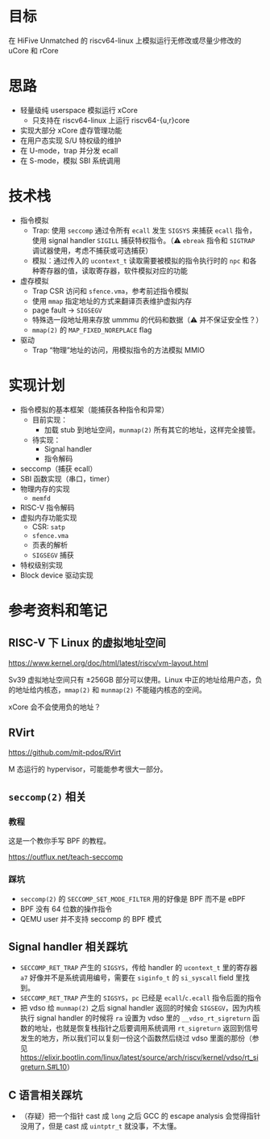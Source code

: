 # 目标

在 HiFive Unmatched 的 riscv64-linux 上模拟运行无修改或尽量少修改的 uCore 和 rCore

# 思路

- 轻量级纯 userspace 模拟运行 xCore
    - 只支持在 riscv64-linux 上运行 riscv64-{u,r}core
- 实现大部分 xCore 虚存管理功能
- 在用户态实现 S/U 特权级的维护
- 在 U-mode，trap 并分发 ecall
- 在 S-mode，模拟 SBI 系统调用

# 技术栈

- 指令模拟
    - Trap: 使用 `seccomp` 通过令所有 `ecall` 发生 `SIGSYS` 来捕获 `ecall` 指令，使用 signal handler `SIGILL` 捕获特权指令。（⚠️ `ebreak` 指令和 `SIGTRAP` 调试器使用，考虑不捕获或可选捕获）
    - 模拟：通过传入的 `ucontext_t` 读取需要被模拟的指令执行时的 `npc` 和各种寄存器的值，读取寄存器，软件模拟对应的功能
- 虚存模拟
    - Trap CSR 访问和 `sfence.vma`，参考前述指令模拟
    - 使用 `mmap` 指定地址的方式来翻译页表维护虚拟内存
    - page fault → `SIGSEGV`
    - 特殊选一段地址用来存放 ummmu 的代码和数据（⚠️ 并不保证安全性？）
    - `mmap(2)` 的 `MAP_FIXED_NOREPLACE` flag
- 驱动
    - Trap “物理”地址的访问，用模拟指令的方法模拟 MMIO

# 实现计划

- 指令模拟的基本框架（能捕获各种指令和异常）
    - 目前实现：
        - 加载 stub 到地址空间，`munmap(2)` 所有其它的地址，这样完全接管。
    - 待实现：
        - Signal handler
        - 指令解码
- seccomp（捕获 ecall）
- SBI 函数实现（串口，timer）
- 物理内存的实现
    - `memfd`
- RISC-V 指令解码
- 虚拟内存功能实现
    - CSR: `satp`
    - `sfence.vma`
    - 页表的解析
    - `SIGSEGV` 捕获
- 特权级别实现
- Block device 驱动实现

# 参考资料和笔记

## RISC-V 下 Linux 的虚拟地址空间

<https://www.kernel.org/doc/html/latest/riscv/vm-layout.html>

Sv39 虚拟地址空间只有 &pm;256GB 部分可以使用。Linux 中正的地址给用户态，负的地址给内核态，`mmap(2)` 和 `munmap(2)` 不能碰内核态的空间。

xCore 会不会使用负的地址？

## RVirt

<https://github.com/mit-pdos/RVirt>

M 态运行的 hypervisor，可能能参考很大一部分。

## `seccomp(2)` 相关

### 教程

这是一个教你手写 BPF 的教程。

<https://outflux.net/teach-seccomp>

### 踩坑

- `seccomp(2)` 的 `SECCOMP_SET_MODE_FILTER` 用的好像是 BPF 而不是 eBPF
- BPF 没有 64 位数的操作指令
- QEMU user 并不支持 seccomp 的 BPF 模式

## Signal handler 相关踩坑

- `SECCOMP_RET_TRAP` 产生的 `SIGSYS`，传给 handler 的 `ucontext_t` 里的寄存器 `a7` 好像并不是系统调用编号，需要在 `siginfo_t` 的 `si_syscall` field 里找到。
- `SECCOMP_RET_TRAP` 产生的 `SIGSYS`，`pc` 已经是 `ecall`/`c.ecall` 指令后面的指令
- 把 vdso 给 `munmap(2)` 之后 signal handler 返回的时候会 `SIGSEGV`，因为内核执行 signal handler 的时候将 `ra` 设置为 vdso 里的 `__vdso_rt_sigreturn` 函数的地址，也就是恢复栈指针之后要调用系统调用 `rt_sigreturn` 返回到信号发生的地方，所以我们可以复刻一份这个函数然后绕过 vdso 里面的那份（参见 <https://elixir.bootlin.com/linux/latest/source/arch/riscv/kernel/vdso/rt_sigreturn.S#L10>）

## C 语言相关踩坑

- （存疑）把一个指针 cast 成 `long` 之后 GCC 的 escape analysis 会觉得指针没用了，但是 cast 成 `uintptr_t` 就没事，不太懂。
